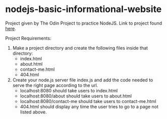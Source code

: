 # nodejs-basic-informational-website

Project given by The Odin Project to practice NodeJS. Link to project found [here](https://www.theodinproject.com/paths/full-stack-javascript/courses/nodejs/lessons/basic-informational-site).

Project Requirements:

1. Make a project directory and create the following files inside that directory:
   - index.html
   - about.html
   - contact-me.html
   - 404.html
2. Create your node.js server file index.js and add the code needed to serve the right page according to the url.
   - localhost:8080 should take users to index.html
   - localhost:8080/about should take users to about.html
   - localhost:8080/contact-me should take users to contact-me.html
   - 404.html should display any time the user tries to go to a page not listed above.
